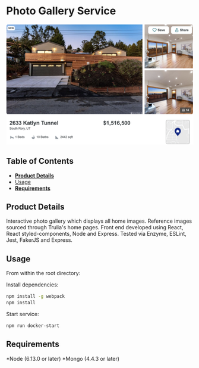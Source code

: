# Photo Gallery Service

![](fecpic.png)

## Table of Contents

- [**Product Details**](#product-details)
- [Usage](#usage)
- [**Requirements**](#requirements)


## **Product Details**
<a name="product-details"/>
Interactive photo gallery which displays all home images. Reference images sourced through Trulia's home pages. Front end developed using React, React styled-components, Node and Express. Tested via Enzyme, ESLint, Jest, FakerJS and Express.

## Usage
<a name="usage"/>
From within the root directory:

Install dependencies: 
```sh
npm install -g webpack
npm install
```
Start service:

```sh
npm run docker-start
```

## **Requirements**
*Node (6.13.0 or later)
*Mongo (4.4.3 or later)

[Product details]:"product-details"
